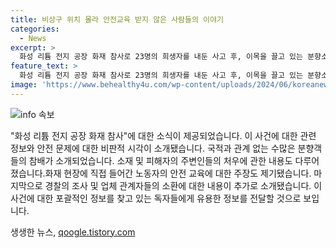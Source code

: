 ```yaml
---
title: 비상구 위치 몰라 안전교육 받지 않은 사람들의 이야기
categories:
  - News
excerpt: >
  화성 리튬 전지 공장 화재 참사로 23명의 희생자를 내둔 사고 후, 이목을 끌고 있는 분향소 조문 상황. 희생자들의 동료들은 안전교육을 받지 못했으며, 아리셀에서 직접 업무 지시와 감독을 받았다고 주장하며 분향소를 찾았다. 분향소에 찾아온 추모객들의 이야기와 현장 노동자의 증언으로 경찰 수사에도 관심이 쏠리는 상황. 다음 주에는 업체 관계자들이 경찰에 의해 조사될 예정이다. 사건의 전말을 YTN 표정우가 보도했다. (150자)
feature_text: >
  화성 리튬 전지 공장 화재 참사로 23명의 희생자를 내둔 사고 후, 이목을 끌고 있는 분향소 조문 상황. 희생자들의 동료들은 안전교육을 받지 못했으며, 아리셀에서 직접 업무 지시와 감독을 받았다고 주장하며 분향소를 찾았다. 분향소에 찾아온 추모객들의 이야기와 현장 노동자의 증언으로 경찰 수사에도 관심이 쏠리는 상황. 다음 주에는 업체 관계자들이 경찰에 의해 조사될 예정이다. 사건의 전말을 YTN 표정우가 보도했다. (150자)
image: 'https://www.behealthy4u.com/wp-content/uploads/2024/06/koreanews.jpg'
---
```


<p><img src="https://www.behealthy4u.com/wp-content/uploads/2024/06/koreanews.jpg" alt="info 속보" /></p>

<p>"화성 리튬 전지 공장 화재 참사"에 대한 소식이 제공되었습니다. 이 사건에 대한 관련 정보와 안전 문제에 대한 비판적 시각이 소개됐습니다. 국적과 관계 없는 수많은 분향객들의 참배가 소개되었습니다. 소재 및 피해자의 주변인들의 처우에 관한 내용도 다루어졌습니다.화재 현장에 직접 들어간 노동자의 안전 교육에 대한 주장도 제기됐습니다. 마지막으로 경찰의 조사 및 업체 관계자들의 소환에 대한 내용이 추가로 소개됐습니다. 이 사건에 대한 포괄적인 정보를 찾고 있는 독자들에게 유용한 정보를 전달할 것으로 보입니다.</p>
생생한 뉴스, <a href="https://qoogle.tistory.com" rel="dofollow">qoogle.tistory.com</a>


